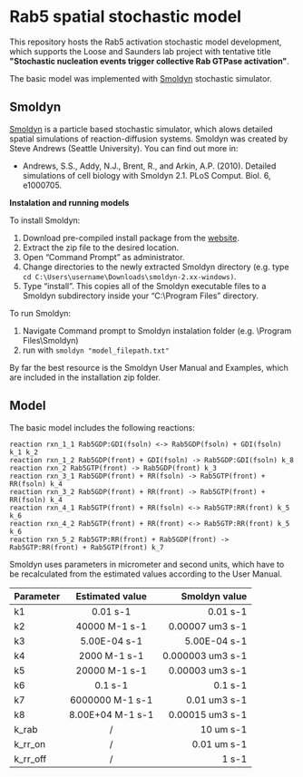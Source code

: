 # Rab5 spatial stochastic model

This repository hosts the Rab5 activation stochastic model development, which supports the Loose and Saunders lab project with tentative title **"Stochastic nucleation events trigger collective Rab GTPase activation"**.

The basic model was implemented with [Smoldyn](http://www.smoldyn.org/) stochastic simulator. 

## Smoldyn

[Smoldyn](http://www.smoldyn.org/) is a particle based stochastic simulator, which alows detailed spatial simulations of reaction-diffusion systems. Smoldyn was created by Steve Andrews (Seattle University). You can find out more in:
*  Andrews, S.S., Addy, N.J., Brent, R., and Arkin, A.P. (2010). Detailed simulations of cell biology with Smoldyn 2.1. PLoS Comput. Biol. 6, e1000705.

**Instalation and running models**

To install Smoldyn:
1.  Download pre-compiled install package from the [website](http://www.smoldyn.org/download.html).
2. Extract the zip file to the desired location.
3. Open “Command Prompt” as administrator.
4. Change directories to the newly extracted Smoldyn directory (e.g. type `cd C:\Users\username\Downloads\smoldyn-2.xx-windows)`.
5. Type “install”. This copies all of the Smoldyn executable files to a Smoldyn subdirectory inside your “C:\Program Files” directory.

To run Smoldyn:
1.  Navigate Command prompt to Smoldyn instalation folder (e.g. \Program Files\Smoldyn)
2.  run with `smoldyn "model_filepath.txt"` 

By far the best resource is the Smoldyn User Manual and Examples, which are included in the installation zip folder.


## Model

The basic model includes the following reactions:

```
reaction rxn_1_1 Rab5GDP:GDI(fsoln) <-> Rab5GDP(fsoln) + GDI(fsoln) k_1 k_2
reaction rxn_1_2 Rab5GDP(front) + GDI(fsoln) -> Rab5GDP:GDI(fsoln) k_8
reaction rxn_2 Rab5GTP(front) -> Rab5GDP(front) k_3
reaction rxn_3_1 Rab5GDP(front) + RR(fsoln) -> Rab5GTP(front) + RR(fsoln) k_4
reaction rxn_3_2 Rab5GDP(front) + RR(front) -> Rab5GTP(front) + RR(fsoln) k_4
reaction rxn_4_1 Rab5GTP(front) + RR(fsoln) <-> Rab5GTP:RR(front) k_5 k_6
reaction rxn_4_2 Rab5GTP(front) + RR(front) <-> Rab5GTP:RR(front) k_5 k_6
reaction rxn_5_2 Rab5GTP:RR(front) + Rab5GDP(front) -> Rab5GTP:RR(front) + Rab5GTP(front) k_7
```

Smoldyn uses parameters in micrometer and second units, which have to be recalculated from the estimated values according to the User Manual.

| Parameter | Estimated value | Smoldyn value |
| ------------- |:-------------:| -----:|
| k1    | 0.01 s-1 | 0.01 s-1 |
| k2    | 40000 M-1 s-1 | 0.00007 um3 s-1 |
| k3    | 5.00E-04 s-1 | 5.00E-04 s-1 |
| k4    | 2000 M-1 s-1 | 0.000003 um3 s-1 |
| k5    | 20000 M-1 s-1| 0.00003 um3 s-1 |
| k6    | 0.1 s-1 | 0.1 s-1 |
| k7    | 6000000 M-1 s-1 | 0.01 um3 s-1 |
| k8    | 8.00E+04 M-1 s-1 | 0.00015 um3 s-1 |
| k_rab | / | 10 um s-1  |
| k_rr_on | / | 0.01 um s-1  |
| k_rr_off | / | 1 s-1 |
